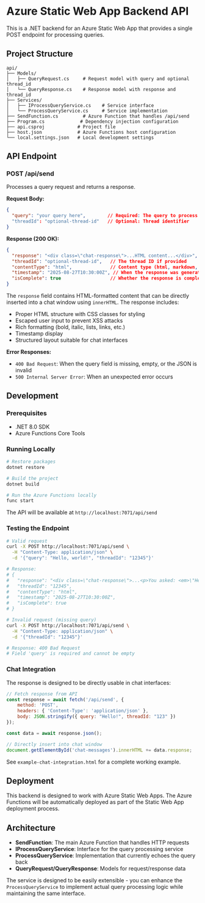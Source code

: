 # Azure Static Web App Backend API

This is a .NET backend for an Azure Static Web App that provides a single POST endpoint for processing queries.

## Project Structure

```
api/
├── Models/
│   ├── QueryRequest.cs     # Request model with query and optional thread_id
│   └── QueryResponse.cs    # Response model with response and thread_id
├── Services/
│   ├── IProcessQueryService.cs    # Service interface
│   └── ProcessQueryService.cs     # Service implementation
├── SendFunction.cs         # Azure Function that handles /api/send
├── Program.cs             # Dependency injection configuration
├── api.csproj            # Project file
├── host.json             # Azure Functions host configuration
└── local.settings.json   # Local development settings
```

## API Endpoint

### POST /api/send

Processes a query request and returns a response.

**Request Body:**
```json
{
  "query": "your query here",        // Required: The query to process
  "threadId": "optional-thread-id"   // Optional: Thread identifier
}
```

**Response (200 OK):**
```json
{
  "response": "<div class=\"chat-response\">...HTML content...</div>",  // HTML-formatted response ready for chat display
  "threadId": "optional-thread-id",   // The thread ID if provided
  "contentType": "html",              // Content type (html, markdown, or text)
  "timestamp": "2025-08-27T10:30:00Z", // When the response was generated
  "isComplete": true                  // Whether the response is complete
}
```

The `response` field contains HTML-formatted content that can be directly inserted into a chat window using `innerHTML`. The response includes:
- Proper HTML structure with CSS classes for styling
- Escaped user input to prevent XSS attacks
- Rich formatting (bold, italic, lists, links, etc.)
- Timestamp display
- Structured layout suitable for chat interfaces

**Error Responses:**
- `400 Bad Request`: When the query field is missing, empty, or the JSON is invalid
- `500 Internal Server Error`: When an unexpected error occurs

## Development

### Prerequisites
- .NET 8.0 SDK
- Azure Functions Core Tools

### Running Locally
```bash
# Restore packages
dotnet restore

# Build the project
dotnet build

# Run the Azure Functions locally
func start
```

The API will be available at `http://localhost:7071/api/send`

### Testing the Endpoint

```bash
# Valid request
curl -X POST http://localhost:7071/api/send \
  -H "Content-Type: application/json" \
  -d '{"query": "Hello, world!", "threadId": "12345"}'

# Response:
# {
#   "response": "<div class=\"chat-response\">...<p>You asked: <em>\"Hello, world!\"</em></p>...</div>",
#   "threadId": "12345",
#   "contentType": "html",
#   "timestamp": "2025-08-27T10:30:00Z",
#   "isComplete": true
# }

# Invalid request (missing query)
curl -X POST http://localhost:7071/api/send \
  -H "Content-Type: application/json" \
  -d '{"threadId": "12345"}'

# Response: 400 Bad Request
# Field 'query' is required and cannot be empty
```

### Chat Integration

The response is designed to be directly usable in chat interfaces:

```javascript
// Fetch response from API
const response = await fetch('/api/send', {
    method: 'POST',
    headers: { 'Content-Type': 'application/json' },
    body: JSON.stringify({ query: "Hello!", threadId: "123" })
});

const data = await response.json();

// Directly insert into chat window
document.getElementById('chat-messages').innerHTML += data.response;
```

See `example-chat-integration.html` for a complete working example.

## Deployment

This backend is designed to work with Azure Static Web Apps. The Azure Functions will be automatically deployed as part of the Static Web App deployment process.

## Architecture

- **SendFunction**: The main Azure Function that handles HTTP requests
- **IProcessQueryService**: Interface for the query processing service
- **ProcessQueryService**: Implementation that currently echoes the query back
- **QueryRequest/QueryResponse**: Models for request/response data

The service is designed to be easily extensible - you can enhance the `ProcessQueryService` to implement actual query processing logic while maintaining the same interface.
